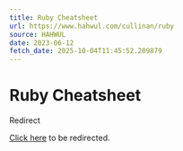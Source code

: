 ```yaml
---
title: Ruby Cheatsheet
url: https://www.hahwul.com/cullinan/ruby
source: HAHWUL
date: 2023-06-12
fetch_date: 2025-10-04T11:45:52.209879
---
```


# Ruby Cheatsheet

Redirect

[Click here](https://www.hahwul.com/dev/ruby/ruby-cheatsheet/) to be redirected.